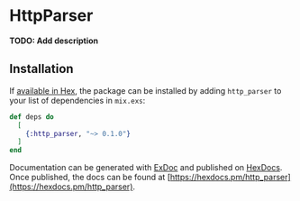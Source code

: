 # HttpParser

**TODO: Add description**

## Installation

If [available in Hex](https://hex.pm/docs/publish), the package can be installed
by adding `http_parser` to your list of dependencies in `mix.exs`:

```elixir
def deps do
  [
    {:http_parser, "~> 0.1.0"}
  ]
end
```

Documentation can be generated with [ExDoc](https://github.com/elixir-lang/ex_doc)
and published on [HexDocs](https://hexdocs.pm). Once published, the docs can
be found at [https://hexdocs.pm/http_parser](https://hexdocs.pm/http_parser).

